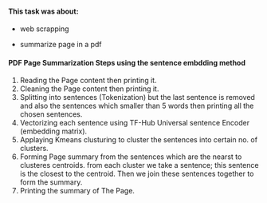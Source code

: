 #### This task was about:

- web scrapping 

- summarize page in a pdf

#### PDF Page Summarization Steps using the sentence embdding method

1. Reading the Page content then printing it.
2. Cleaning the Page content then printing it.
3. Splitting into sentences (Tokenization) but the last sentence is removed and also the sentences which smaller than 5 words then printing all the chosen sentences.
4. Vectorizing each sentence using TF-Hub Universal sentence Encoder (embedding matrix).
5. Applaying Kmeans clusturing to cluster the sentences into certain no. of clusters.
6. Forming Page summary from the sentences which are the nearst to clusteres centroids. from each cluster we take a sentence; this sentence is the closest to the centroid. Then we join these sentences together to form the summary.
7. Printing the summary of The Page.
